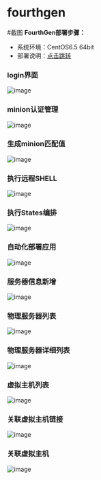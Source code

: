 # fourthgen
#截图
**FourthGen部署步骤：**
* 系统环境：CentOS6.5 64bit
* 部署说明：[点击跳转](http://blog.csdn.net/hnhuangyiyang/article/details/52775097)
### login界面
![image](https://github.com/hyxc/fourthgen/raw/master/screenshots/login.jpg)
### minion认证管理
![image](https://github.com/hyxc/fourthgen/raw/master/screenshots/minion_auth_man.jpg)
### 生成minion匹配值
![image](https://github.com/hyxc/fourthgen/raw/master/screenshots/out_minion_arg.jpg)
### 执行远程SHELL
![image](https://github.com/hyxc/fourthgen/raw/master/screenshots/remote_execute_shell.jpg)
### 执行States编排
![image](https://github.com/hyxc/fourthgen/raw/master/screenshots/remote_execute_state.jpg)
### 自动化部署应用
![image](https://github.com/hyxc/fourthgen/raw/master/screenshots/autodeploy_app.jpg)
### 服务器信息新增
![image](https://github.com/hyxc/fourthgen/raw/master/screenshots/server_info_add.jpg)
### 物理服务器列表
![image](https://github.com/hyxc/fourthgen/raw/master/screenshots/physical_server_list.jpg)
### 物理服务器详细列表
![image](https://github.com/hyxc/fourthgen/raw/master/screenshots/physical_server_details_list.jpg)
### 虚拟主机列表
![image](https://github.com/hyxc/fourthgen/raw/master/screenshots/virtual_host_list.jpg)
### 关联虚拟主机链接
![image](https://github.com/hyxc/fourthgen/raw/master/screenshots/Associated_virtual_host_con.jpg)
### 关联虚拟主机
![image](https://github.com/hyxc/fourthgen/raw/master/screenshots/Associated_virtual_host.jpg)


